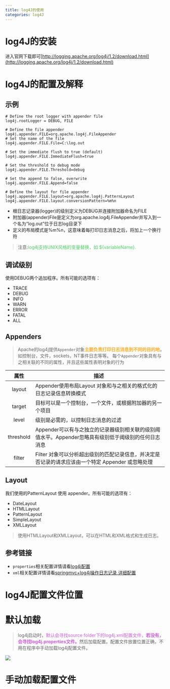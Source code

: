 ```yaml
---
title: log4J的使用
categories: log4J
---
```


# log4J的安装
进入官网下载即可[http://logging.apache.org/log4j/1.2/download.html](http://logging.apache.org/log4j/1.2/download.html)

# log4J的配置及解释
## 示例
``` properties
# Define the root logger with appender file
log4j.rootLogger = DEBUG, FILE

# Define the file appender
log4j.appender.FILE=org.apache.log4j.FileAppender
# Set the name of the file
log4j.appender.FILE.File=C:\log.out

# Set the immediate flush to true (default)
log4j.appender.FILE.ImmediateFlush=true

# Set the threshold to debug mode
log4j.appender.FILE.Threshold=debug

# Set the append to false, overwrite
log4j.appender.FILE.Append=false

# Define the layout for file appender
log4j.appender.FILE.layout=org.apache.log4j.PatternLayout
log4j.appender.FILE.layout.conversionPattern=%m%n
```
- 根日志记录器(logger)的级别定义为DEBUG并连接附加器命名为FILE
- 附加器(appender)File是定义为org.apache.log4j.FileAppender并写入到一个名为“log.out”位于日志log目录下
- 定义的布局模式是%m%n，这意味着每打印日志消息之后，将加上一个换行符
> 注意:<font color='#4ACC60'>log4j支持UNIX风格的变量替换，如 ${variableName}.</font>

## 调试级别
使用DEBUG两个追加程序。所有可能的选项有：
- TRACE
- DEBUG
- INFO
- WARN
- ERROR
- FATAL
- ALL

## Appenders
> Apache的log4j提供`Appender`对象<font color='#FFAA25'>**主要负责打印日志消息到不同的目的地**</font>，如控制台，文件，sockets，NT事件日志等等。
> 每个`Appender`对象具有与之相关联的不同的属性，并且这些属性表明对象的行为

| 属性        |        描述      | 
|:-------------:| ------------- |
| layout      |Appender使用布局Layout 对象和与之相关的格式化的日志记录信息转换模式 |
| target     | 目标可以是一个控制台，一个文件，或根据附加器的另一个项目 |
| level | 级别是必需的，以控制日志消息的过滤 |
| threshold | Appender可以有与之独立的记录器级别相关联的级别阈值水平。Appender忽略具有级别低于阈级别的任何日志消息|
| filter | Filter 对象可以分析超出级别的匹配记录信息，并决定是否记录的请求应该由一个特定 Appender 或忽略处理 |

## Layout
我们使用的PatternLayout 使用 appender。所有可能的选项有：
- DateLayout
- HTMLLayout
- PatternLayout
- SimpleLayout
- XMLLayout
> 使用HTMLLayout和XMLLayout，可以在HTML和XML格式和生成日志。

## 参考链接
- `properties`相关配置详情请看[log4j配置](http://www.yiibai.com/log4j/log4j_configuration.html)
- `xml`相关配置详情请看[springmvc+log4j操作日志记录,详细配置 ](http://www.cnblogs.com/v-weiwang/p/4814050.html)

# log4J配置文件位置
# 默认加载
> log4j启动时，<font color='#CF59E0'>默认会寻找source folder下的log4j.xml配置文件，**若没有，会寻找log4j.properties文件。**</font>然后加载配置。配置文件放置位置正确，不用在程序中手动加载log4j配置文件。

![](log4J的使用/1.png)

# 手动加载配置文件